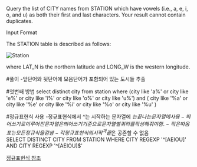 Query the list of CITY names from STATION which have vowels (i.e., a, e, i, o, and u) as both their first and last characters. Your result cannot contain duplicates.

Input Format

The STATION table is described as follows:

![Station](https://s3.amazonaws.com/hr-challenge-images/9336/1449345840-5f0a551030-Station.jpg)

where LAT_N is the northern latitude and LONG_W is the western longitude.

#풀이
-앞단어와 뒷단어에 모음단어가 포함되어 있는 도시들 추출

#첫번째 방법
select distinct city from station
where (city like 'a%'
or city like 'e%'
or city like 'i%'
or city like 'o%'
or city like 'u%')
and
(
city like '%a'
or city like '%e'
or city like '%i'
or city like '%o'
or city like '%u'
)

#정규표현식 사용
-정규표현식에서 ^는 시작하는 문자열에 $는 끝나는 문자열에 사용  
-띄어쓰기로 이루어진 문자열은 띄어쓰기 기준으로 문자열 별 쿼리를 작성해 줘야함.  
-작은따옴표는 모든 정규식을 감쌈  
-각 정규표현식의 시작^과 끝$은 공존할 수 없음  
SELECT  DISTINCT CITY
FROM STATION
WHERE CITY REGEXP '^[AEIOU]' AND CITY REGEXP '^[AEIOU]$'

[정규표현식 참조](https://junyoung-developer.tistory.com/34?category=929724)
